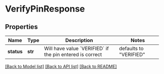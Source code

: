 # VerifyPinResponse


## Properties
Name | Type | Description | Notes
------------ | ------------- | ------------- | -------------
**status** | **str** | Will have value &#x60;VERIFIED&#x60; if the pin entered is correct | defaults to "VERIFIED"


[[Back to Model list]](../../README.md#models) [[Back to API list]](../../README.md#available-methods) [[Back to README]](../../README.md)


